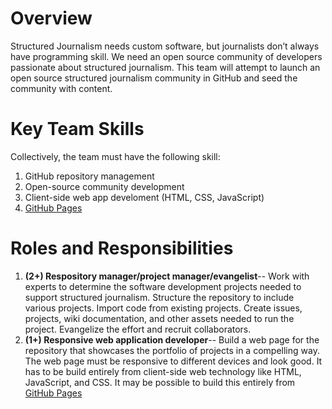 # Overview
Structured Journalism needs custom software, but journalists don’t always have programming skill. We need an open source community of developers passionate about structured journalism. This team will attempt to launch an open source structured journalism community in GitHub and seed the community with content.

# Key Team Skills
Collectively, the team must have the following skill:
1. GitHub repository management
1. Open-source community development
1. Client-side web app develoment (HTML, CSS, JavaScript)
1. [GitHub Pages](https://pages.github.com/)

# Roles and Responsibilities
1. **(2+) Respository manager/project manager/evangelist**-- Work with experts to determine the software development projects needed to support structured journalism. Structure the repository to include various projects. Import code from existing projects. Create issues, projects, wiki documentation, and other assets needed to run the project. Evangelize the effort and recruit collaborators.
1. **(1+) Responsive web application developer**-- Build a web page for the repository that showcases the portfolio of projects in a compelling way. The web page must be responsive to different devices and look good. It has to be build entirely from client-side web technology like HTML, JavaScript, and CSS. It may be possible to build this entirely from [GitHub Pages](https://pages.github.com/)
